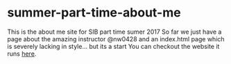 # summer-part-time-about-me
This is the about me site for SIB part time sumer 2017
So far we just have a page about the amazing instructor @nw0428 and an index.html page which is severely lacking in style... but its a start
You can checkout the website it runs [here](https://nw0428.github.io/summer-part-time-about-me/).
